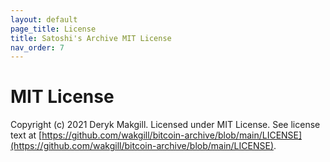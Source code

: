 ```yaml
---
layout: default
page_title: License
title: Satoshi's Archive MIT License
nav_order: 7
---
```


# MIT License

Copyright (c) 2021 Deryk Makgill. Licensed under MIT License. 
See license text at [https://github.com/wakgill/bitcoin-archive/blob/main/LICENSE](https://github.com/wakgill/bitcoin-archive/blob/main/LICENSE).